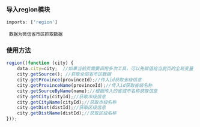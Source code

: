 
### 导入region模块
```javascript
imports: ['region']
```
` 数据为微信省市区抓取数据`

### 使用方法
```javascript
region((function (city) {
 	data.city=city;  //如果当前页需要调用多次工具，可以先赋值给当前页的全局变量
	city.getSource(); //获取全部省市区数据
	city.getProvince(provinceId);//传入id获取省级信息
	city.getProvinceName(provinceId);//传入id获取省级名称
	city.getSourceByName(name);//根据传入的省或市名称获取信息
	city.getCity(cityId);//获取市级信息
	city.getCityName(cityId);//获取市级名称
	city.getDist(distId);//获取区级信息
	city.getDistName(distId);//获取区级名称
}));

```







